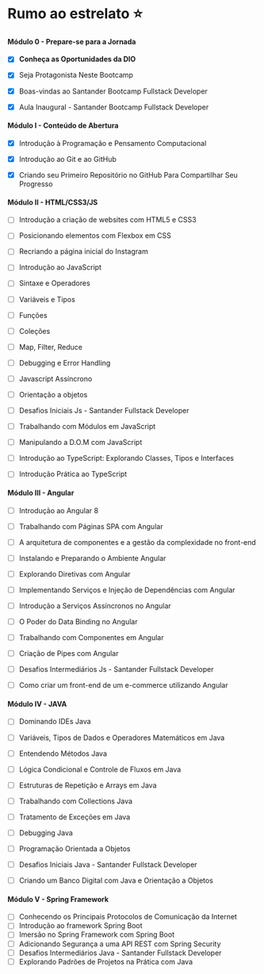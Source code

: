 # Rumo ao estrelato :star:



#### Módulo 0 - Prepare-se para a Jornada

- [x] **Conheça as Oportunidades da DIO**

- [x] Seja Protagonista Neste Bootcamp

- [x] Boas-vindas ao Santander Bootcamp Fullstack Developer

- [x] Aula Inaugural - Santander Bootcamp Fullstack Developer

  

#### Módulo I - Conteúdo de Abertura

- [x] Introdução à Programação e Pensamento Computacional

- [x] Introdução ao Git e ao GitHub

- [x] Criando seu Primeiro Repositório no GitHub Para Compartilhar Seu Progresso

  

#### Módulo II - HTML/CSS3/JS

- [ ] Introdução a criação de websites com HTML5 e CSS3

- [ ] Posicionando elementos com Flexbox em CSS

- [ ] Recriando a página inicial do Instagram

- [ ] Introdução ao JavaScript

- [ ] Sintaxe e Operadores

- [ ] Variáveis e Tipos

- [ ] Funções

- [ ] Coleções

- [ ] Map, Filter, Reduce

- [ ] Debugging e Error Handling

- [ ] Javascript Assíncrono

- [ ] Orientação a objetos

- [ ] Desafios Iniciais Js - Santander Fullstack Developer

- [ ] Trabalhando com Módulos em JavaScript

- [ ] Manipulando a D.O.M com JavaScript

- [ ] Introdução ao TypeScript: Explorando Classes, Tipos e Interfaces

- [ ] Introdução Prática ao TypeScript

  

#### Módulo III - Angular

- [ ] Introdução ao Angular 8
- [ ] Trabalhando com Páginas SPA com Angular
- [ ] A arquitetura de componentes e a gestão da complexidade no front-end
- [ ] Instalando e Preparando o Ambiente Angular
- [ ] Explorando Diretivas com Angular
- [ ] Implementando Serviços e Injeção de Dependências com Angular
- [ ] Introdução a Serviços Assíncronos no Angular
- [ ] O Poder do Data Binding no Angular
- [ ] Trabalhando com Componentes em Angular
- [ ] Criação de Pipes com Angular
- [ ] Desafios Intermediários Js - Santander Fullstack Developer
- [ ] Como criar um front-end de um e-commerce utilizando Angular



#### Módulo IV - JAVA

- [ ] Dominando IDEs Java
- [ ] Variáveis, Tipos de Dados e Operadores Matemáticos em Java
- [ ] Entendendo Métodos Java
- [ ] Lógica Condicional e Controle de Fluxos em Java
- [ ] Estruturas de Repetição e Arrays em Java
- [ ] Trabalhando com Collections Java
- [ ] Tratamento de Exceções em Java
- [ ] Debugging Java
- [ ] Programação Orientada a Objetos
- [ ] Desafios Iniciais Java - Santander Fullstack Developer
- [ ] Criando um Banco Digital com Java e Orientação a Objetos



#### Módulo V - Spring Framework

- [ ] Conhecendo os Principais Protocolos de Comunicação da Internet
- [ ] Introdução ao framework Spring Boot
- [ ] Imersão no Spring Framework com Spring Boot
- [ ] Adicionando Segurança a uma API REST com Spring Security
- [ ] Desafios Intermediários Java - Santander Fullstack Developer
- [ ] Explorando Padrões de Projetos na Prática com Java
